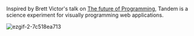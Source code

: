 
Inspired by Brett Victor's talk on [The future of Programming](https://vimeo.com/36579366), Tandem is a science experiment for visually programming web applications. 

![ezgif-2-7c518ea713](https://user-images.githubusercontent.com/757408/26987589-215d52ca-4d1a-11e7-828e-6db361086a83.gif)

